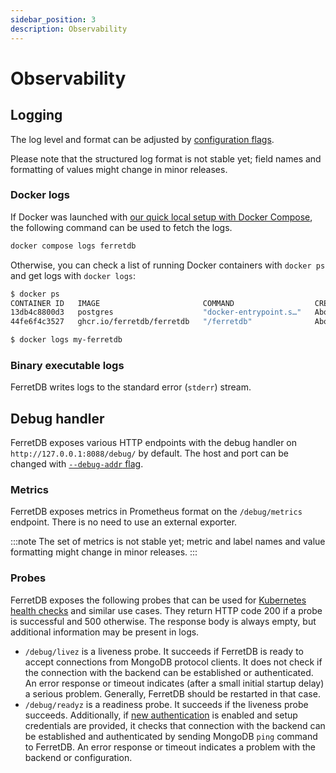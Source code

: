 ```yaml
---
sidebar_position: 3
description: Observability
---
```


# Observability

## Logging

The log level and format can be adjusted by [configuration flags](flags.md#miscellaneous).

Please note that the structured log format is not stable yet; field names and formatting of values might change in minor releases.

### Docker logs

If Docker was launched with [our quick local setup with Docker Compose](../quickstart-guide/docker.md#postgresql-setup-with-docker-compose),
the following command can be used to fetch the logs.

```sh
docker compose logs ferretdb
```

Otherwise, you can check a list of running Docker containers with `docker ps`
and get logs with `docker logs`:

```sh
$ docker ps
CONTAINER ID   IMAGE                       COMMAND                  CREATED              STATUS          PORTS                                           NAMES
13db4c8800d3   postgres                    "docker-entrypoint.s…"   About a minute ago   Up 59 seconds   5432/tcp                                        my-postgres
44fe6f4c3527   ghcr.io/ferretdb/ferretdb   "/ferretdb"              About a minute ago   Up 59 seconds   8088/tcp, 27018/tcp, 0.0.0.0:27017->27017/tcp   my-ferretdb

$ docker logs my-ferretdb
```

### Binary executable logs

FerretDB writes logs to the standard error (`stderr`) stream.

## Debug handler

FerretDB exposes various HTTP endpoints with the debug handler on `http://127.0.0.1:8088/debug/` by default.
The host and port can be changed with [`--debug-addr` flag](flags.md#interfaces).

### Metrics

FerretDB exposes metrics in Prometheus format on the `/debug/metrics` endpoint.
There is no need to use an external exporter.

<!-- https://github.com/FerretDB/FerretDB/issues/3420 -->

:::note
The set of metrics is not stable yet; metric and label names and value formatting might change in minor releases.
:::

### Probes

FerretDB exposes the following probes that can be used for
[Kubernetes health checks](https://kubernetes.io/docs/tasks/configure-pod-container/configure-liveness-readiness-startup-probes/)
and similar use cases.
They return HTTP code 200 if a probe is successful and 500 otherwise.
The response body is always empty, but additional information may be present in logs.

- `/debug/livez` is a liveness probe.
  It succeeds if FerretDB is ready to accept connections from MongoDB protocol clients.
  It does not check if the connection with the backend can be established or authenticated.
  An error response or timeout indicates (after a small initial startup delay) a serious problem.
  Generally, FerretDB should be restarted in that case.
- `/debug/readyz` is a readiness probe.
  It succeeds if the liveness probe succeeds.
  Additionally, if [new authentication](../security/authentication.md) is enabled and setup credentials are provided,
  it checks that connection with the backend can be established and authenticated
  by sending MongoDB `ping` command to FerretDB.
  An error response or timeout indicates a problem with the backend or configuration.
